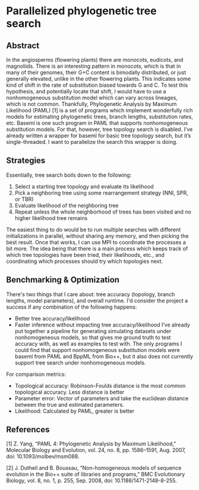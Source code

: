 # Parallelized phylogenetic tree search

## Abstract
In the angiosperms (flowering plants) there are monocots, eudicots, and magnoliids. There is an interesting pattern in monocots, which is that in many of their genomes, their G+C content is bimodally distributed, or just generally elevated, unlike in the other flowering plants. This indicates some kind of shift in the rate of substitution biased towards G and C. To test this hypothesis, and potentially locate that shift, I would have to use a nonhomogeneous substitution model which can vary across lineages, which is not common. Thankfully, Phylogenetic Analysis by Maximum Likelihood (PAML) [1] is a set of programs which implement wonderfully rich models for estimating phylogenetic trees, branch lengths, substitution rates, etc. Baseml is one such program in PAML that supports nonhomogeneous substitution models. For that, however, tree topology search is disabled. I’ve already written a wrapper for baseml for basic tree topology search, but it’s single-threaded. I want to parallelize the search this wrapper is doing.

## Strategies
Essentially, tree search boils down to the following:
1. Select a starting tree topology and evaluate its likelihood
2. Pick a neighboring tree using some rearrangement strategy (NNI, SPR, or TBR)
3. Evaluate likelihood of the neighboring tree
4. Repeat unless the whole neighborhood of trees has been visited and no higher likelihood tree remains

The easiest thing to do would be to run multiple searches with different initializations in parallel, without
sharing any memory, and then picking the best result. Once that works, I can use MPI to coordinate the
processes a bit more. The idea being that there is a main process which keeps track of which tree topologies
have been tried, their likelihoods, etc., and coordinating which processes should try which topologies next.

## Benchmarking & Optimization
There's two things that I care about: tree accuracy (topology, branch lengths, model parameters), and overall runtime. I'd consider the project a success if any combination of the following happens:
- Better tree accuracy/likelihood
- Faster inference without impacting tree accuracy/likelihood
I’ve already put together a pipeline for generating simulating datasets under nonhomogeneous models, so that gives me ground truth to test accuracy with, as well as examples to test with. The only programs I could find that support nonhomogeneous substitution models were baseml from PAML and BppML from Bio++, but it also does not currently support tree search under nonhomogeneous models. 

For comparison metrics:
 - Topological accuracy: Robinson-Foulds distance is the most common topological accuracy. Less distance is
 better
 - Parameter error: Vector of parameters and take the euclidean distance between the true and estimated
 parameters.
 - Likelihood: Calculated by PAML, greater is better

## References
[1] Z. Yang, “PAML 4: Phylogenetic Analysis by Maximum Likelihood,” Molecular Biology and Evolution, vol. 24, no. 8, pp. 1586–1591, Aug. 2007, doi: 10.1093/molbev/msm088.

[2] J. Dutheil and B. Boussau, “Non-homogeneous models of sequence evolution in the Bio++ suite of libraries and programs,” BMC Evolutionary Biology, vol. 8, no. 1, p. 255, Sep. 2008, doi: 10.1186/1471-2148-8-255.
